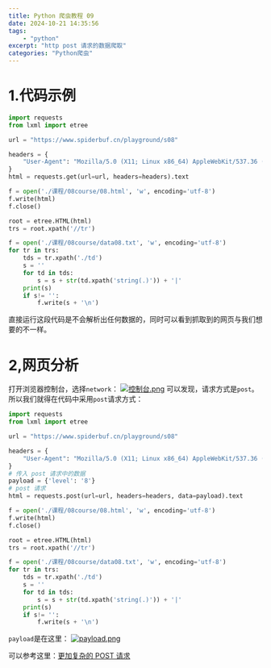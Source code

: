 ```yaml
---
title: Python 爬虫教程 09
date: 2024-10-21 14:35:56
tags:
    - "python"
excerpt: "http post 请求的数据爬取"
categories: "Python爬虫"
---
```



# 1.代码示例

```Python
import requests
from lxml import etree

url = "https://www.spiderbuf.cn/playground/s08"

headers = {
    "User-Agent": "Mozilla/5.0 (X11; Linux x86_64) AppleWebKit/537.36 (KHTML, like Gecko) Chrome/130.0.0.0 Safari/537.36",
}
html = requests.get(url=url, headers=headers).text

f = open('./课程/08course/08.html', 'w', encoding='utf-8')
f.write(html)
f.close()

root = etree.HTML(html)
trs = root.xpath('//tr')

f = open('./课程/08course/data08.txt', 'w', encoding='utf-8')
for tr in trs:
    tds = tr.xpath('./td')
    s = ''
    for td in tds:
        s = s + str(td.xpath('string(.)')) + '|'
    print(s)
    if s!= '':
        f.write(s + '\n')
```
直接运行这段代码是不会解析出任何数据的，同时可以看到抓取到的网页与我们想要的不一样。

# 2,网页分析

打开浏览器控制台，选择`network`：
[![控制台.png](https://s21.ax1x.com/2024/10/21/pAa40dx.png)](https://imgse.com/i/pAa40dx)
可以发现，请求方式是`post`。所以我们就得在代码中采用`post`请求方式：
```Python
import requests
from lxml import etree

url = "https://www.spiderbuf.cn/playground/s08"

headers = {
    "User-Agent": "Mozilla/5.0 (X11; Linux x86_64) AppleWebKit/537.36 (KHTML, like Gecko) Chrome/130.0.0.0 Safari/537.36",
}
# 传入 post 请求中的数据
payload = {'level': '8'}
# post 请求
html = requests.post(url=url, headers=headers, data=payload).text

f = open('./课程/08course/08.html', 'w', encoding='utf-8')
f.write(html)
f.close()

root = etree.HTML(html)
trs = root.xpath('//tr')

f = open('./课程/08course/data08.txt', 'w', encoding='utf-8')
for tr in trs:
    tds = tr.xpath('./td')
    s = ''
    for td in tds:
        s = s + str(td.xpath('string(.)')) + '|'
    print(s)
    if s!= '':
        f.write(s + '\n')
```

`payload`是在这里：
[![payload.png](https://s21.ax1x.com/2024/10/21/pAa4oY8.png)](https://imgse.com/i/pAa4oY8)

可以参考这里：[更加复杂的 POST 请求](https://requests.readthedocs.io/projects/cn/zh-cn/latest/user/quickstart.html#post)
